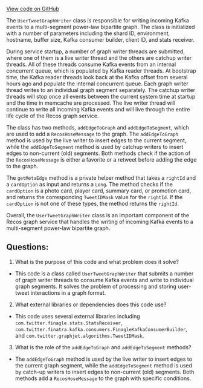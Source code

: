 [View code on GitHub](https://github.com/misbahsy/the-algorithm/src/scala/com/twitter/recos/user_tweet_graph/UserTweetGraphWriter.scala)

The `UserTweetGraphWriter` class is responsible for writing incoming Kafka events to a multi-segment power-law bipartite graph. The class is initialized with a number of parameters including the shard ID, environment, hostname, buffer size, Kafka consumer builder, client ID, and stats receiver. 

During service startup, a number of graph writer threads are submitted, where one of them is a live writer thread and the others are catchup writer threads. All of these threads consume Kafka events from an internal concurrent queue, which is populated by Kafka reader threads. At bootstrap time, the Kafka reader threads look back at the Kafka offset from several hours ago and populate the internal concurrent queue. Each graph writer thread writes to an individual graph segment separately. The catchup writer threads will stop once all events between the current system time at startup and the time in memcache are processed. The live writer thread will continue to write all incoming Kafka events and will live through the entire life cycle of the Recos graph service.

The class has two methods, `addEdgeToGraph` and `addEdgeToSegment`, which are used to add a `RecosHoseMessage` to the graph. The `addEdgeToGraph` method is used by the live writer to insert edges to the current segment, while the `addEdgeToSegment` method is used by catchup writers to insert edges to non-current (old) segments. Both methods check if the action of the `RecosHoseMessage` is either a favorite or a retweet before adding the edge to the graph.

The `getMetaEdge` method is a private helper method that takes a `rightId` and a `cardOption` as input and returns a `Long`. The method checks if the `cardOption` is a photo card, player card, summary card, or promotion card, and returns the corresponding `TweetIDMask` value for the `rightId`. If the `cardOption` is not one of these types, the method returns the `rightId`.

Overall, the `UserTweetGraphWriter` class is an important component of the Recos graph service that handles the writing of incoming Kafka events to a multi-segment power-law bipartite graph.
## Questions: 
 1. What is the purpose of this code and what problem does it solve?
- This code is a class called `UserTweetGraphWriter` that submits a number of graph writer threads to consume Kafka events and write to individual graph segments. It solves the problem of processing and storing user-tweet interactions in a graph format.

2. What external libraries or dependencies does this code use?
- This code uses several external libraries including `com.twitter.finagle.stats.StatsReceiver`, `com.twitter.finatra.kafka.consumers.FinagleKafkaConsumerBuilder`, and `com.twitter.graphjet.algorithms.TweetIDMask`.

3. What is the role of the `addEdgeToGraph` and `addEdgeToSegment` methods?
- The `addEdgeToGraph` method is used by the live writer to insert edges to the current graph segment, while the `addEdgeToSegment` method is used by catch-up writers to insert edges to non-current (old) segments. Both methods add a `RecosHoseMessage` to the graph with specific conditions.